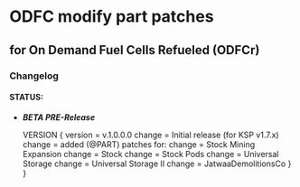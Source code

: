 # ODFC modify part patches  
## for On Demand Fuel Cells Refueled (ODFCr)  

### Changelog
#### STATUS:
 * ***BETA PRE-Release***

	VERSION
	{
		version = v.1.0.0.0
		change = Initial release (for KSP v1.7.x)
		change = added (@PART) patches for: 
		change = Stock Mining Expansion
		change = Stock
		change = Stock Pods
		change = Universal Storage
		change = Universal Storage II
		change = JatwaaDemolitionsCo
	}
}
